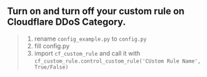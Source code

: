 ## Turn on and turn off your custom rule on Cloudflare DDoS Category.
> 1. rename ``config_example.py`` to ``config.py``
> 2. fill config.py
> 3. import ``cf_custom_rule`` and call it with ``cf_custom_rule.control_custom_rule('CUstom Rule Name', True/False)``